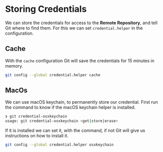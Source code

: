# Storing Credentials

We can store the credentials for access to the **Remote Repository**, and tell Git where to find them. For this we can set `credential.helper` in the configuration.

## Cache

With the `cache` configuration Git will save the credentials for 15 minutes in memory.

```zsh
git config --global credential.helper cache
```

## MacOs

We can use macOS keychain, to permanently store our credential. First run the command to know if the macOS keychain helper is installed.

```zsh
❯ git credential-osxkeychain
usage: git credential-osxkeychain <get|store|erase>
```

If it is installed we can set it, with the command, if not Git will give us instructions on how to install it.

```zsh
git config --global credential.helper osxkeychain
```
